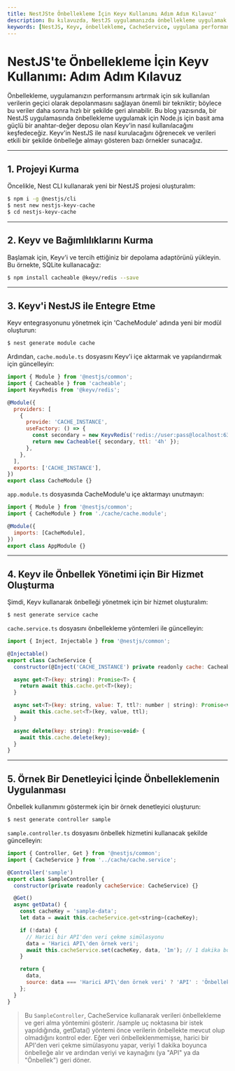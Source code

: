 ```yaml
---
title: NestJSte Önbellekleme İçin Keyv Kullanımı Adım Adım Kılavuz'
description: Bu kılavuzda, NestJS uygulamanızda önbellekleme uygulamak için Keyv'in nasıl kullanılacağına dair adım adım bir rehber sunulmaktadır. Keyv, verilerinizi hızlı bir şekilde depolamanıza ve almanıza yardımcı olacak etkili bir anahtar-değer deposudur. 
keywords: [NestJS, Keyv, önbellekleme, CacheService, uygulama performansı]
---
```


# NestJS'te Önbellekleme İçin Keyv Kullanımı: Adım Adım Kılavuz

Önbellekleme, uygulamanızın performansını artırmak için sık kullanılan verilerin geçici olarak depolanmasını sağlayan önemli bir tekniktir; böylece bu veriler daha sonra hızlı bir şekilde geri alınabilir. Bu blog yazısında, bir NestJS uygulamasında önbellekleme uygulamak için Node.js için basit ama güçlü bir anahtar-değer deposu olan Keyv'in nasıl kullanılacağını keşfedeceğiz. Keyv'in NestJS ile nasıl kurulacağını öğrenecek ve verileri etkili bir şekilde önbelleğe almayı gösteren bazı örnekler sunacağız.

---

## 1. Projeyi Kurma

Öncelikle, Nest CLI kullanarak yeni bir NestJS projesi oluşturalım:

```bash
$ npm i -g @nestjs/cli
$ nest new nestjs-keyv-cache
$ cd nestjs-keyv-cache
```

---

## 2. Keyv ve Bağımlılıklarını Kurma

Başlamak için, Keyv'i ve tercih ettiğiniz bir depolama adaptörünü yükleyin. Bu örnekte, SQLite kullanacağız:
```bash
$ npm install cacheable @keyv/redis --save
```

---

## 3. Keyv'i NestJS ile Entegre Etme

Keyv entegrasyonunu yönetmek için 'CacheModule' adında yeni bir modül oluşturun:
```bash
$ nest generate module cache
```

Ardından, `cache.module.ts` dosyasını Keyv'i içe aktarmak ve yapılandırmak için güncelleyin:

```javascript
import { Module } from '@nestjs/common';
import { Cacheable } from 'cacheable';
import KeyvRedis from '@keyv/redis';

@Module({
  providers: [
    {
      provide: 'CACHE_INSTANCE',
      useFactory: () => {
        const secondary = new KeyvRedis('redis://user:pass@localhost:6379');
        return new Cacheable({ secondary, ttl: '4h' });
      },
    },
  ],
  exports: ['CACHE_INSTANCE'],
})
export class CacheModule {}
```

`app.module.ts` dosyasında CacheModule'u içe aktarmayı unutmayın:
```javascript
import { Module } from '@nestjs/common';
import { CacheModule } from './cache/cache.module';

@Module({
  imports: [CacheModule],
})
export class AppModule {}
```

---

## 4. Keyv ile Önbellek Yönetimi için Bir Hizmet Oluşturma

Şimdi, Keyv kullanarak önbelleği yönetmek için bir hizmet oluşturalım:

```bash
$ nest generate service cache
```

`cache.service.ts` dosyasını önbellekleme yöntemleri ile güncelleyin:
```javascript
import { Inject, Injectable } from '@nestjs/common';

@Injectable()
export class CacheService {
  constructor(@Inject('CACHE_INSTANCE') private readonly cache: Cacheable) {}

  async get<T>(key: string): Promise<T> {
    return await this.cache.get<T>(key);
  }

  async set<T>(key: string, value: T, ttl?: number | string): Promise<void> {
    await this.cache.set<T>(key, value, ttl);
  }

  async delete(key: string): Promise<void> {
    await this.cache.delete(key);
  }
}
```

---

## 5. Örnek Bir Denetleyici İçinde Önbelleklemenin Uygulanması

Önbellek kullanımını göstermek için bir örnek denetleyici oluşturun:

```bash
$ nest generate controller sample
```

`sample.controller.ts` dosyasını önbellek hizmetini kullanacak şekilde güncelleyin:
```javascript
import { Controller, Get } from '@nestjs/common';
import { CacheService } from '../cache/cache.service';

@Controller('sample')
export class SampleController {
  constructor(private readonly cacheService: CacheService) {}

  @Get()
  async getData() {
    const cacheKey = 'sample-data';
    let data = await this.cacheService.get<string>(cacheKey);

    if (!data) {
      // Harici bir API'den veri çekme simülasyonu
      data = 'Harici API\'den örnek veri';
      await this.cacheService.set(cacheKey, data, '1m'); // 1 dakika boyunca önbellekle
    }

    return {
      data,
      source: data === 'Harici API\'den örnek veri' ? 'API' : 'Önbellek',
    };
  }
}
```

> Bu `SampleController`, CacheService kullanarak verileri önbellekleme ve geri alma yöntemini gösterir. /sample uç noktasına bir istek yapıldığında, getData() yöntemi önce verilerin önbellekte mevcut olup olmadığını kontrol eder. Eğer veri önbelleklenmemişse, harici bir API'den veri çekme simülasyonu yapar, veriyi 1 dakika boyunca önbelleğe alır ve ardından veriyi ve kaynağını (ya "API" ya da "Önbellek") geri döner.